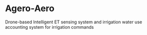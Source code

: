 # Agero-Aero
Drone-based Intelligent ET sensing system and irrigation water use accounting system for irrigation commands
